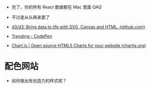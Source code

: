 - 完了，你的所有 React 数据都在 Mac 里面 QAQ
- 不过是从头再来罢了

- [d3/d3: Bring data to life with SVG, Canvas and HTML. (github.com)](https://github.com/d3/d3)
- [Trending - CodePen](https://codepen.io/trending)
- [Chart.js | Open source HTML5 Charts for your website (chartjs.org)](https://www.chartjs.org/)

# 配色网站
- 如何做出有创造力的样式呢？